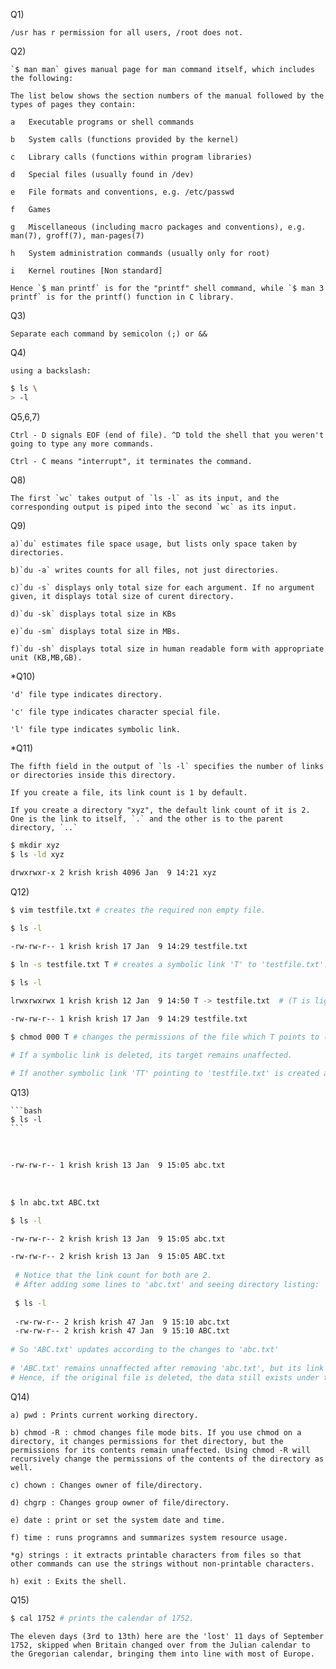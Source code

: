 <p>

Q1) 

    /usr has r permission for all users, /root does not.

Q2) 

    `$ man man` gives manual page for man command itself, which includes the following:
    
    The list below shows the section numbers of the manual followed by the types of pages they contain:
    
    a   Executable programs or shell commands
    
    b   System calls (functions provided by the kernel)
    
    c   Library calls (functions within program libraries)
    
    d   Special files (usually found in /dev)
    
    e   File formats and conventions, e.g. /etc/passwd
    
    f   Games
    
    g   Miscellaneous (including macro packages and conventions), e.g. man(7), groff(7), man-pages(7)
    
    h   System administration commands (usually only for root)
    
    i   Kernel routines [Non standard]
    
    Hence `$ man printf` is for the "printf" shell command, while `$ man 3 printf` is for the printf() function in C library.

Q3)

    Separate each command by semicolon (;) or &&

Q4) 

    using a backslash:

``` bash
$ ls \
> -l
```



Q5,6,7) 

    Ctrl - D signals EOF (end of file). ^D told the shell that you weren't going to type any more commands.
      
    Ctrl - C means "interrupt", it terminates the command.

Q8) 

    The first `wc` takes output of `ls -l` as its input, and the corresponding output is piped into the second `wc` as its input.

Q9) 
    
    a)`du` estimates file space usage, but lists only space taken by directories.
      
    b)`du -a` writes counts for all files, not just directories.
       
    c)`du -s` displays only total size for each argument. If no argument given, it displays total size of curent directory.
      
    d)`du -sk` displays total size in KBs
      
    e)`du -sm` displays total size in MBs.
      
    f)`du -sh` displays total size in human readable form with appropriate unit (KB,MB,GB).

*Q10) 

    'd' file type indicates directory.
    
    'c' file type indicates character special file.
    
    'l' file type indicates symbolic link.

*Q11) 

    The fifth field in the output of `ls -l` specifies the number of links or directories inside this directory.
    
    If you create a file, its link count is 1 by default.
    
    If you create a directory "xyz", the default link count of it is 2. One is the link to itself, `.` and the other is to the parent directory, `..`

```bash
$ mkdir xyz
$ ls -ld xyz
 
drwxrwxr-x 2 krish krish 4096 Jan  9 14:21 xyz
```



Q12) 

```bash
$ vim testfile.txt # creates the required non empty file.

$ ls -l

-rw-rw-r-- 1 krish krish 17 Jan  9 14:29 testfile.txt

$ ln -s testfile.txt T # creates a symbolic link 'T' to 'testfile.txt'.
```

  

```bash
$ ls -l

lrwxrwxrwx 1 krish krish 12 Jan  9 14:50 T -> testfile.txt  # (T is light blue color here)
  
-rw-rw-r-- 1 krish krish 17 Jan  9 14:29 testfile.txt

$ chmod 000 T # changes the permissions of the file which T points to (testfile.txt).

# If a symbolic link is deleted, its target remains unaffected.

# If another symbolic link 'TT' pointing to 'testfile.txt' is created and 'testfile.txt' is removed, then the symlink is not updated or deleted, and points to the old,non-existing location.
```

Q13) 

    ```bash
    $ ls -l
    ```

​    

```bash
-rw-rw-r-- 1 krish krish 13 Jan  9 15:05 abc.txt
```


​    
```bash
$ ln abc.txt ABC.txt

$ ls -l

-rw-rw-r-- 2 krish krish 13 Jan  9 15:05 abc.txt

-rw-rw-r-- 2 krish krish 13 Jan  9 15:05 ABC.txt
 
 # Notice that the link count for both are 2.
 # After adding some lines to 'abc.txt' and seeing directory listing:
 
 $ ls -l
 
 -rw-rw-r-- 2 krish krish 47 Jan  9 15:10 abc.txt
 -rw-rw-r-- 2 krish krish 47 Jan  9 15:10 ABC.txt
 
# So 'ABC.txt' updates according to the changes to 'abc.txt'
 
# 'ABC.txt' remains unnaffected after removing 'abc.txt', but its link count now becomes 1.
# Hence, if the original file is deleted, the data still exists under the secondary hard link.
```

Q14)

    a) pwd : Prints current working directory.
     
    b) chmod -R : chmod changes file mode bits. If you use chmod on a directory, it changes permissions for thet directory, but the permissions for its contents remain unaffected. Using chmod -R will recursively change the permissions of the contents of the directory as well.
    
    c) chown : Changes owner of file/directory.
    
    d) chgrp : Changes group owner of file/directory.
    
    e) date : print or set the system date and time.
    
    f) time : runs programns and summarizes system resource usage.
    
    *g) strings : it extracts printable characters from files so that other commands can use the strings without non-printable characters.
    
    h) exit : Exits the shell.

Q15) 

```bash
$ cal 1752 # prints the calendar of 1752.
```
```
The eleven days (3rd to 13th) here are the 'lost' 11 days of September 1752, skipped when Britain changed over from the Julian calendar to the Gregorian calendar, bringing them into line with most of Europe.
```

